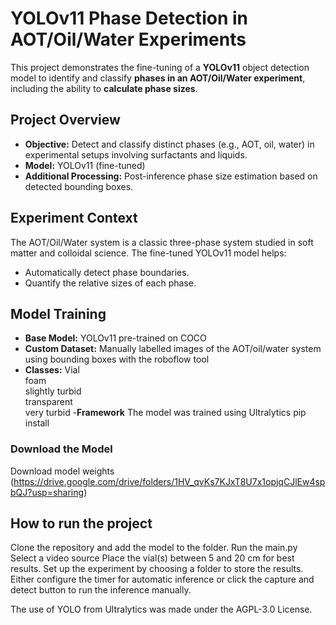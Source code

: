 # YOLOv11 Phase Detection in AOT/Oil/Water Experiments

This project demonstrates the fine-tuning of a **YOLOv11** object detection model to identify and classify **phases in an AOT/Oil/Water experiment**, 
including the ability to **calculate phase sizes**.

## Project Overview

- **Objective:** Detect and classify distinct phases (e.g., AOT, oil, water) in experimental setups involving surfactants and liquids.
- **Model:** YOLOv11 (fine-tuned)
- **Additional Processing:** Post-inference phase size estimation based on detected bounding boxes.

## Experiment Context

The AOT/Oil/Water system is a classic three-phase system studied in soft matter and colloidal science. The fine-tuned YOLOv11 model helps:

- Automatically detect phase boundaries.
- Quantify the relative sizes of each phase.

##  Model Training

- **Base Model:** YOLOv11 pre-trained on COCO
- **Custom Dataset:** Manually labelled images of the AOT/oil/water system using bounding boxes with the roboflow tool
- **Classes:**
  Vial  
  foam  
  slightly turbid  
  transparent  
  very turbid
-**Framework** The model was trained using Ultralytics pip install

###  Download the Model

Download model weights (https://drive.google.com/drive/folders/1HV_qvKs7KJxT8U7x1opjqCJlEw4spbQJ?usp=sharing)


## How to run the project

  Clone the repository and add the model to the folder.
  Run the main.py
  Select a video source
  Place the vial(s) between 5 and 20 cm for best results.
  Set up the experiment by choosing a folder to store the results.
  Either configure the timer for automatic inference or click the capture and detect button to run the inference manually.


The use of YOLO from Ultralytics was made under the AGPL-3.0 License.
